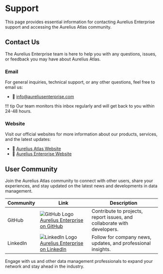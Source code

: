 # Support

This page provides essential information for contacting Aurelius Enterprise support and accessing the Aurelius
Atlas community.

## Contact Us

The Aurelius Enterprise team is here to help you with any questions, issues, or feedback you may have about Aurelius
Atlas.

### Email

For general inquiries, technical support, or any other questions, feel free to email us:

- 📧 [info@aureliusenterprise.com](mailto:info@aureliusenterprise.com)

!!! tip
    Our team monitors this inbox regularly and will get back to you within 24-48 hours.

### Website

Visit our official websites for more information about our products, services, and the latest updates:

- 🔗 [Aurelius Atlas Website](https://aureliusatlas.org)
- 🔗 [Aurelius Enterprise Website](https://aureliusenterprise.com/)

## User Community

Join the Aurelius Atlas community to connect with other users, share your experiences, and stay updated on the
latest news and developments in data management.

| Community | Link                                                                                                                                                                                             | Description                                                             |
| --------- | ------------------------------------------------------------------------------------------------------------------------------------------------------------------------------------------------ | ----------------------------------------------------------------------- |
| GitHub    | ![GitHub Logo](https://github.githubassets.com/favicon.ico) [Aurelius Enterprise on GitHub](https://github.com/aureliusenterprise/aurelius)                                                      | Contribute to projects, report issues, and collaborate with developers. |
| LinkedIn  | ![LinkedIn Logo](https://static.licdn.com/scds/common/u/images/logos/favicons/v1/favicon.ico) [Aurelius Enterprise on LinkedIn](https://www.linkedin.com/company/aurelius-enterprise/mycompany/) | Follow for company news, updates, and professional insights.            |

Engage with us and other data management professionals to expand your network and stay ahead in the industry.
